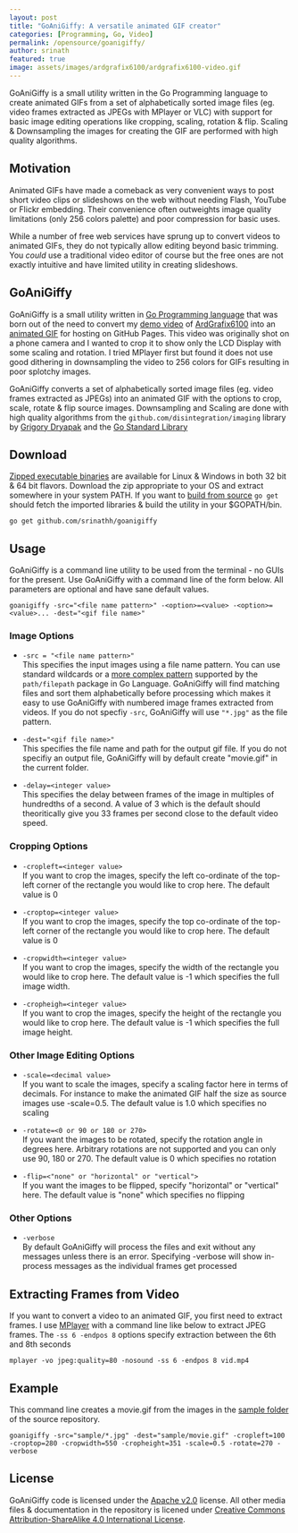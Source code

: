 ```yaml
---
layout: post
title: "GoAniGiffy: A versatile animated GIF creator"
categories: [Programming, Go, Video] 
permalink: /opensource/goanigiffy/
author: srinath
featured: true
image: assets/images/ardgrafix6100/ardgrafix6100-video.gif
---
```

GoAniGiffy is a small utility written in the Go Programming language 
to create animated GIFs from a set of alphabetically sorted image
files (eg. video frames extracted as JPEGs with MPlayer or VLC)
with support for basic image editing operations like 
cropping, scaling, rotation & flip. Scaling & Downsampling 
the images for creating the GIF are performed with high
quality algorithms.

Motivation
----------
Animated GIFs have made a comeback as very convenient ways to post short video clips or slideshows on the web 
without needing Flash, YouTube or Flickr embedding. Their convenience often outweights image quality limitations
(only 256 colors palette) and poor compression for basic uses. 

While a number of free web services have sprung up to convert videos to animated GIFs, they do not typically
allow editing beyond basic trimming. You _could_ use a traditional video editor of course but the free ones
are not exactly intuitive and have limited utility in creating slideshows. 

GoAniGiffy
----------
GoAniGiffy is a small utility written in [Go Programming language](http://www.golang.org) that was born out 
of the need to convert my [demo video](https://www.youtube.com/watch?v=esBDMSmbg3E) of 
[ArdGrafix6100](/opensource/ardgrafix6100/) into an [animated GIF](/assets/images/ardgrafix6100/ardgrafix6100-video.gif) for 
hosting on GitHub Pages. This video was originally shot on a phone camera and I wanted to crop it 
to show only the LCD Display with some scaling and rotation. I tried MPlayer first but found it does 
not use good dithering in downsampling the video to 256 colors for GIFs resulting in poor splotchy images.

GoAniGiffy converts a set of alphabetically sorted image files (eg. video frames extracted as JPEGs)
into an animated GIF with the options to crop, scale, rotate & flip source images. Downsampling
and Scaling are done with high quality algorithms from the `github.com/disintegration/imaging` library by 
[Grigory Dryapak](https://www.github.com/disintegration/imaging) and the [Go Standard Library](http://golang.org/pkg/image/draw/#Drawer)

Download
------
[Zipped executable binaries]( https://github.com/srinathh/goanigiffy/tree/master/binaries) are available for Linux 
& Windows in both 32 bit & 64 bit flavors. Download the zip appropriate to your OS and extract somewhere in your
system PATH.  If you want to [build from source](https://github.com/srinathh/goanigiffy) `go get` should fetch the imported libraries & build the utility
in your $GOPATH/bin.  
    
    go get github.com/srinathh/goanigiffy

Usage
-----
GoAniGiffy is a command line utility to be used from the terminal - no GUIs for the present. Use GoAniGiffy with
a command line of the form below. All parameters are optional and have sane default values.

    goanigiffy -src="<file name pattern>" -<option>=<value> -<option>=<value>... -dest="<gif file name>"

### Image Options
- `-src = "<file name pattern>"`  
  This specifies the input images using a file name pattern. You can use 
  standard wildcards or a [more complex pattern](http://golang.org/pkg/path/filepath/#Match) supported by 
  the `path/filepath` package in Go Language. GoAniGiffy will find matching files and sort them
  alphabetically before processing which makes it easy to use GoAniGiffy with numbered image frames extracted
  from videos.  If you do not specfiy `-src`, GoAniGiffy will use `"*.jpg"` as the file pattern.

- `-dest="<gif file name>"`  
  This specifies the file name and path for the output gif file. If you do not specifiy an
  output file, GoAniGiffy will by default create "movie.gif" in the current folder.

- `-delay=<integer value>`  
  This specifies the delay between frames of the image in multiples of hundredths of a second.
  A value of 3 which is the default should theoritically give you 33 frames per second close to the default video speed.

### Cropping Options
- `-cropleft=<integer value>`  
  If you want to crop the images, specify the left co-ordinate of the top-left corner of the
  rectangle you would like to crop here. The default value is 0

- `-croptop=<integer value>`  
  If you want to crop the images, specify the top co-ordinate of the top-left corner of the
  rectangle you would like to crop here. The default value is 0
 
- `-cropwidth=<integer value>`  
  If you want to crop the images, specify the width of the rectangle you would like to crop
  here. The default value is -1 which specifies the full image width.

- `-cropheigh=<integer value>`  
  If you want to crop the images, specify the height of the rectangle you would like to crop
  here. The default value is -1 which specifies the full image height.

### Other Image Editing Options
- `-scale=<decimal value>`  
  If you want to scale the images, specify a scaling factor here in terms of decimals. For instance
  to make the animated GIF half the size as source images use -scale=0.5. The default value is 1.0 
  which specifies no scaling

- `-rotate=<0 or 90 or 180 or 270>`  
  If you want the images to be rotated, specify the rotation angle in degrees here. Arbitrary
  rotations are not supported and you can only use 90, 180 or 270. The default value is 0 which specifies no rotation

- `-flip=<"none" or "horizontal" or "vertical">`  
  If you want the images to be flipped, specify "horizontal" or 
  "vertical" here. The default value is "none" which specifies no flipping

### Other Options
- `-verbose`  
  By default GoAniGiffy will process the files and exit without any messages unless there is an error. 
  Specifying -verbose will show in-process messages as the individual frames get processed

Extracting Frames from Video
----------------------------
If you want to convert a video to an animated GIF, you first need to extract frames. I use [MPlayer](http://www.mplayerhq.hu/)
with a command line like below to extract JPEG frames. The `-ss 6 -endpos 8` options specify extraction between the 6th and 8th seconds

    mplayer -vo jpeg:quality=80 -nosound -ss 6 -endpos 8 vid.mp4

Example
-------
This command line creates a movie.gif from the images in the [sample folder]( https://github.com/srinathh/goanigiffy/tree/master/sample)
of the source repository.

    goanigiffy -src="sample/*.jpg" -dest="sample/movie.gif" -cropleft=100 -croptop=280 -cropwidth=550 -cropheight=351 -scale=0.5 -rotate=270 -verbose


License
-------
GoAniGiffy code is licensed under the [Apache v2.0](https://github.com/srinathh/goanigiffy/blob/master/LICENSE) license.
All other media files & documentation in the repository is licened under <a rel="license" href="http://creativecommons.org/licenses/by-sa/4.0/">Creative Commons Attribution-ShareAlike 4.0 International License</a>.

